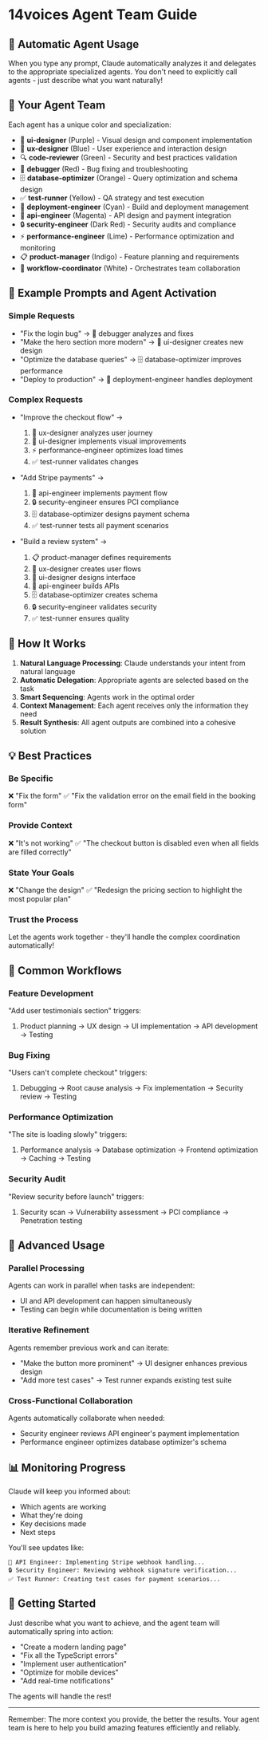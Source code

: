 # 14voices Agent Team Guide

## 🤖 Automatic Agent Usage

When you type any prompt, Claude automatically analyzes it and delegates to the appropriate specialized agents. You don't need to explicitly call agents - just describe what you want naturally!

## 👥 Your Agent Team

Each agent has a unique color and specialization:

- 🎨 **ui-designer** (Purple) - Visual design and component implementation
- 🧠 **ux-designer** (Blue) - User experience and interaction design
- 🔍 **code-reviewer** (Green) - Security and best practices validation
- 🐛 **debugger** (Red) - Bug fixing and troubleshooting
- 🗄️ **database-optimizer** (Orange) - Query optimization and schema design
- ✅ **test-runner** (Yellow) - QA strategy and test execution
- 🚀 **deployment-engineer** (Cyan) - Build and deployment management
- 🔌 **api-engineer** (Magenta) - API design and payment integration
- 🔒 **security-engineer** (Dark Red) - Security audits and compliance
- ⚡ **performance-engineer** (Lime) - Performance optimization and monitoring
- 📋 **product-manager** (Indigo) - Feature planning and requirements
- 🎯 **workflow-coordinator** (White) - Orchestrates team collaboration

## 📝 Example Prompts and Agent Activation

### Simple Requests

- "Fix the login bug" → 🐛 debugger analyzes and fixes
- "Make the hero section more modern" → 🎨 ui-designer creates new design
- "Optimize the database queries" → 🗄️ database-optimizer improves performance
- "Deploy to production" → 🚀 deployment-engineer handles deployment

### Complex Requests

- "Improve the checkout flow" →
  1. 🧠 ux-designer analyzes user journey
  2. 🎨 ui-designer implements visual improvements
  3. ⚡ performance-engineer optimizes load times
  4. ✅ test-runner validates changes

- "Add Stripe payments" →
  1. 🔌 api-engineer implements payment flow
  2. 🔒 security-engineer ensures PCI compliance
  3. 🗄️ database-optimizer designs payment schema
  4. ✅ test-runner tests all payment scenarios

- "Build a review system" →
  1. 📋 product-manager defines requirements
  2. 🧠 ux-designer creates user flows
  3. 🎨 ui-designer designs interface
  4. 🔌 api-engineer builds APIs
  5. 🗄️ database-optimizer creates schema
  6. 🔒 security-engineer validates security
  7. ✅ test-runner ensures quality

## 🔄 How It Works

1. **Natural Language Processing**: Claude understands your intent from natural language
2. **Automatic Delegation**: Appropriate agents are selected based on the task
3. **Smart Sequencing**: Agents work in the optimal order
4. **Context Management**: Each agent receives only the information they need
5. **Result Synthesis**: All agent outputs are combined into a cohesive solution

## 💡 Best Practices

### Be Specific

❌ "Fix the form"
✅ "Fix the validation error on the email field in the booking form"

### Provide Context

❌ "It's not working"
✅ "The checkout button is disabled even when all fields are filled correctly"

### State Your Goals

❌ "Change the design"
✅ "Redesign the pricing section to highlight the most popular plan"

### Trust the Process

Let the agents work together - they'll handle the complex coordination automatically!

## 🧩 Common Workflows

### Feature Development

"Add user testimonials section" triggers:

1. Product planning → UX design → UI implementation → API development → Testing

### Bug Fixing

"Users can't complete checkout" triggers:

1. Debugging → Root cause analysis → Fix implementation → Security review → Testing

### Performance Optimization

"The site is loading slowly" triggers:

1. Performance analysis → Database optimization → Frontend optimization → Caching → Testing

### Security Audit

"Review security before launch" triggers:

1. Security scan → Vulnerability assessment → PCI compliance → Penetration testing

## 🎯 Advanced Usage

### Parallel Processing

Agents can work in parallel when tasks are independent:

- UI and API development can happen simultaneously
- Testing can begin while documentation is being written

### Iterative Refinement

Agents remember previous work and can iterate:

- "Make the button more prominent" → UI designer enhances previous design
- "Add more test cases" → Test runner expands existing test suite

### Cross-Functional Collaboration

Agents automatically collaborate when needed:

- Security engineer reviews API engineer's payment implementation
- Performance engineer optimizes database optimizer's schema

## 📊 Monitoring Progress

Claude will keep you informed about:

- Which agents are working
- What they're doing
- Key decisions made
- Next steps

You'll see updates like:

```
🔌 API Engineer: Implementing Stripe webhook handling...
🔒 Security Engineer: Reviewing webhook signature verification...
✅ Test Runner: Creating test cases for payment scenarios...
```

## 🚀 Getting Started

Just describe what you want to achieve, and the agent team will automatically spring into action:

- "Create a modern landing page"
- "Fix all the TypeScript errors"
- "Implement user authentication"
- "Optimize for mobile devices"
- "Add real-time notifications"

The agents will handle the rest!

---

Remember: The more context you provide, the better the results. Your agent team is here to help you build amazing features efficiently and reliably.

